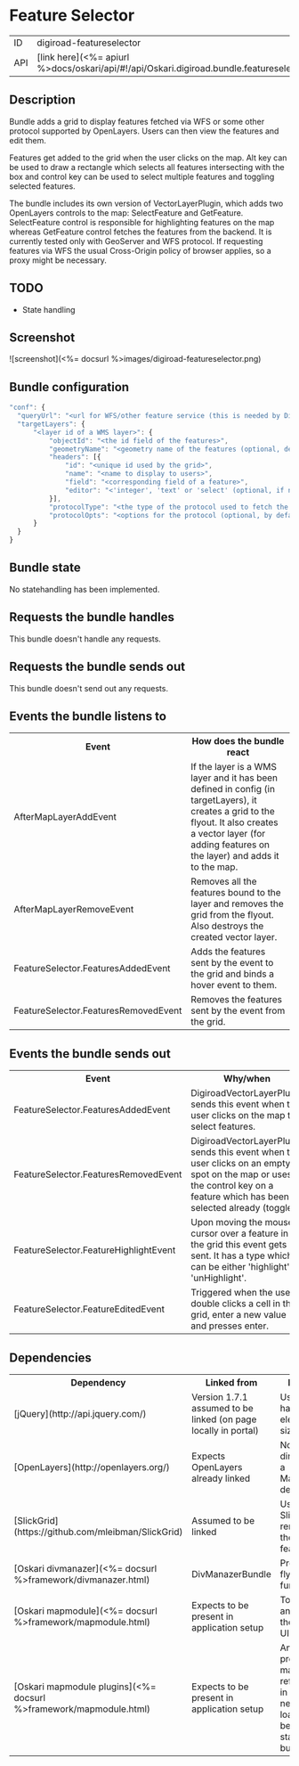 # Feature Selector

<table>
  <tr>
    <td>ID</td><td>digiroad-featureselector</td>
  </tr>
  <tr>
    <td>API</td><td>[link here](<%= apiurl %>docs/oskari/api/#!/api/Oskari.digiroad.bundle.featureselector.FeatureSelectorBundleInstance)</td>
  </tr>
</table>

## Description

Bundle adds a grid to display features fetched via WFS or some other protocol supported by OpenLayers. Users can then view the features and edit them.

Features get added to the grid when the user clicks on the map. Alt key can be used to draw a rectangle which selects all features intersecting with the box and control key can be used to select multiple features and toggling selected features.

The bundle includes its own version of VectorLayerPlugin, which adds two OpenLayers controls to the map: SelectFeature and GetFeature. SelectFeature control is responsible for highlighting features on the map whereas GetFeature control fetches the features from the backend. It is currently tested only with GeoServer and WFS protocol. If requesting features via WFS the usual Cross-Origin policy of browser applies, so a proxy might be necessary.

## TODO

* State handling

## Screenshot

![screenshot](<%= docsurl %>images/digiroad-featureselector.png)

## Bundle configuration

```javascript
"conf": {
  "queryUrl": "<url for WFS/other feature service (this is needed by DigiroadVectorLayerPlugin)>",
  "targetLayers": {
      "<layer id of a WMS layer>": {
          "objectId": "<the id field of the features>",
          "geometryName": "<geometry name of the features (optional, defaults to 'the_geom')>",
          "headers": [{
              "id": "<unique id used by the grid>",
              "name": "<name to display to users>",
              "field": "<corresponding field of a feature>",
              "editor": "<'integer', 'text' or 'select' (optional, if not specified, the data field is not editable)>"
          }],
          "protocolType": "<the type of the protocol used to fetch the features (optional, defaults to 'WFS')>",
          "protocolOpts": "<options for the protocol (optional, by default uses what it can get from the WMS layer, like featureType)>"
      }
  }
}
```

## Bundle state

No statehandling has been implemented.

## Requests the bundle handles

This bundle doesn't handle any requests.

## Requests the bundle sends out

This bundle doesn't send out any requests.

## Events the bundle listens to

<table>
  <tr>
    <th>Event</th><th>How does the bundle react</th>
  </tr>
  <tr>
    <td>AfterMapLayerAddEvent</td><td>If the layer is a WMS layer and it has been defined in config (in targetLayers), it creates a grid to the flyout. It also creates a vector layer (for adding features on the layer) and adds it to the map.</td>
  </tr>
  <tr>
    <td>AfterMapLayerRemoveEvent</td><td>Removes all the features bound to the layer and removes the grid from the flyout. Also destroys the created vector layer.</td>
  </tr>
  <tr>
    <td>FeatureSelector.FeaturesAddedEvent</td><td>Adds the features sent by the event to the grid and binds a hover event to them.</td>
  </tr>
  <tr>
    <td>FeatureSelector.FeaturesRemovedEvent</td><td>Removes the features sent by the event from the grid.</td>
  </tr>
</table>

## Events the bundle sends out

<table>
  <tr>
    <th>Event</th><th>Why/when</th>
  </tr>
  <tr>
    <td>FeatureSelector.FeaturesAddedEvent</td><td>DigiroadVectorLayerPlugin sends this event when the user clicks on the map to select features.</td>
  </tr>
  <tr>
    <td>FeatureSelector.FeaturesRemovedEvent</td><td>DigiroadVectorLayerPlugin sends this event when the user clicks on an empty spot on the map or uses the control key on a feature which has been selected already (toggle).</td>
  </tr>
  <tr>
    <td>FeatureSelector.FeatureHighlightEvent</td><td>Upon moving the mouse cursor over a feature in the grid this event gets sent. It has a type which can be either 'highlight' or 'unHighlight'.</td>
  </tr>
  <tr>
    <td>FeatureSelector.FeatureEditedEvent</td><td>Triggered when the user double clicks a cell in the grid, enter a new value and presses enter.</td>
  </tr>
</table>

## Dependencies

<table>
  <tr>
    <th>Dependency</th><th>Linked from</th><th>Purpose</th>
  </tr>
  <tr>
    <td> [jQuery](http://api.jquery.com/) </td>
    <td> Version 1.7.1 assumed to be linked (on page locally in portal) </td>
    <td> Used to handle map element sizing </td>
  </tr>
  <tr>
    <td> [OpenLayers](http://openlayers.org/) </td>
    <td> Expects OpenLayers already linked </td>
    <td> Not used directly but a MapModule dependency </td>
  </tr>
  <tr>
    <td> [SlickGrid](https://github.com/mleibman/SlickGrid) </td>
    <td> Assumed to be linked </td>
    <td> Uses SlickGrid for rendering the features. </td>
  </tr>
  <tr>
    <td> [Oskari divmanazer](<%= docsurl %>framework/divmanazer.html) </td>
    <td> DivManazerBundle </td>
    <td> Provides flyout/tile functionality</td>
  </tr>
  <tr>
    <td> [Oskari mapmodule](<%= docsurl %>framework/mapmodule.html) </td>
    <td> Expects to be present in application setup </td>
    <td> To initialize and show the map on UI </td>
  </tr>
  <tr>
    <td> [Oskari mapmodule plugins](<%= docsurl %>framework/mapmodule.html) </td>
    <td> Expects to be present in application setup </td>
    <td> Any bundle providing a map plugin referenced in config needs to be loaded before starting this bundle </td>
  </tr>
</table>
